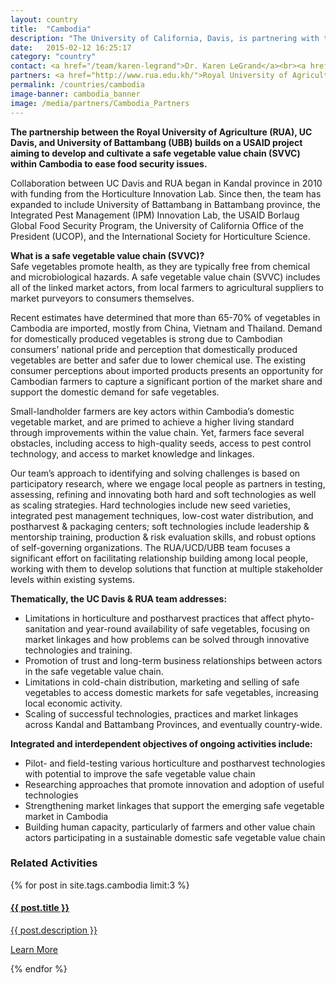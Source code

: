 ```yaml
---
layout: country
title:  "Cambodia"
description: "The University of California, Davis, is partnering with the Royal University of Agriculture and University of Battambang to assist Cambodian small-landholder farmers, linking farm production to market demand. "
date:   2015-02-12 16:25:17
category: "country"
contact: <a href="/team/karen-legrand">Dr. Karen LeGrand</a><br><a href="/team/glenn-young">Dr. Glenn Young</a><br><a href="/team/cary-trexler">Dr. Cary Trexler</a><br><a href="/team/g-david-miller">Dr. David Miller</a><br>
partners: <a href="http://www.rua.edu.kh/">Royal University of Agriculture, Phnom Penh</a><br><a href="http://ubb.edu.kh/">University of Battambang</a><br><a href="http://horticulture.ucdavis.edu/">Horticulture Innovation Lab</a><br><a href="http://www.oired.vt.edu/ipmil/">Integrated Pest Management (IPM) Innovation Lab</a><br><a href="http://www.ucop.edu/">University of California Office of the President</a><br>
permalink: /countries/cambodia
image-banner: cambodia_banner
image: /media/partners/Cambodia_Partners
---
```


<b>The partnership between the Royal University of Agriculture (RUA), UC Davis, and University of Battambang (UBB) builds on a USAID project aiming to develop and cultivate a safe vegetable value chain (SVVC) within Cambodia to ease food security issues. </b><br>

Collaboration between UC Davis and RUA began in Kandal province in 2010 with funding from the Horticulture Innovation Lab. Since then, the team has expanded to include University of Battambang in Battambang province, the Integrated Pest Management (IPM) Innovation Lab, the USAID Borlaug Global Food Security Program, the University of California Office of the President (UCOP), and the International Society for Horticulture Science. <br>

<b>What is a safe vegetable value chain (SVVC)?</b><br>
Safe vegetables promote health, as they are typically free from chemical and microbiological hazards. A safe vegetable value chain (SVVC) includes all of the linked market actors, from local farmers to agricultural suppliers to market purveyors to consumers themselves. <br>

Recent estimates have determined that more than 65-70% of vegetables in Cambodia are imported, mostly from China, Vietnam and Thailand. Demand for domestically produced vegetables is strong due to Cambodian consumers’ national pride and perception that domestically produced vegetables are better and safer due to lower chemical use. The existing consumer perceptions about imported products presents an opportunity for Cambodian farmers to capture a significant portion of the market share and support the domestic demand for safe vegetables. <br>

Small-landholder farmers are key actors within Cambodia’s domestic vegetable market, and are primed to achieve a higher living standard through improvements within the value chain. Yet, farmers face several obstacles, including access to high-quality seeds, access to pest control technology, and access to market knowledge and linkages. <br>

Our team’s approach to identifying and solving challenges is based on participatory research, where we engage local people as partners in testing, assessing, refining and innovating both hard and soft technologies as well as scaling strategies. Hard technologies include new seed varieties, integrated pest management techniques, low-cost water distribution, and postharvest & packaging centers; soft technologies include leadership & mentorship training, production & risk evaluation skills, and robust options of self-governing organizations. The RUA/UCD/UBB team focuses a significant effort on facilitating relationship building among local people, working with them to develop solutions that function at multiple stakeholder levels within existing systems. <br>

<b>Thematically, the UC Davis & RUA team addresses:</b>
-	Limitations in horticulture and postharvest practices that affect phyto-sanitation and year-round availability of safe vegetables, focusing on market linkages and how problems can be solved through innovative technologies and training.
-	Promotion of trust and long-term business relationships between actors in the safe vegetable value chain.
-	Limitations in cold-chain distribution, marketing and selling of safe vegetables to access domestic markets for safe vegetables, increasing local economic activity.
-	Scaling of successful technologies, practices and market linkages across Kandal and Battambang Provinces, and eventually country-wide. <br>

<b>Integrated and interdependent objectives of ongoing activities include:</b>
-	Pilot- and field-testing various horticulture and postharvest technologies with potential to improve the safe vegetable value chain
-	Researching approaches that promote innovation and adoption of useful technologies
-	Strengthening market linkages that support the emerging safe vegetable market in Cambodia
-	Building human capacity, particularly of farmers and other value chain actors participating in a sustainable domestic safe vegetable value chain



<div class="relatedprojects">

<h3>Related Activities</h3>
	{% for post in site.tags.cambodia limit:3 %}
	<a class="post-link" href="{{ post.url | prepend: site.baseurl }}">
	    <div class="relatedprojects__card">
	        <h4>
	              {{ post.title }}
	            </h4>
	        <p class="feed-description">{{ post.description }}</p>
	        <p class="primary-color">Learn More</p>
	    </div>
    </a>
    {% endfor %}
</div>
